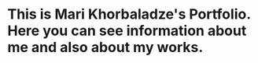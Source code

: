 # This is Mari Khorbaladze's Portfolio. Here you can see information about me and also about my works.